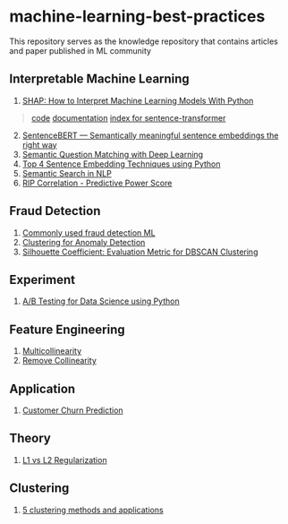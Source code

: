 # machine-learning-best-practices
This repository serves as the knowledge repository that contains articles and paper published in ML community


## Interpretable Machine Learning 
1. [SHAP: How to Interpret Machine Learning Models With Python](https://towardsdatascience.com/shap-how-to-interpret-machine-learning-models-with-python-2323f5af4be9)
  > [code](https://github.com/UKPLab/sentence-transformers)
  > [documentation](https://www.sbert.net/)
  > [index for sentence-transformer](https://public.ukp.informatik.tu-darmstadt.de/reimers/sentence-transformers/v0.2/)
2. [SentenceBERT — Semantically meaningful sentence embeddings the right way](https://medium.com/dair-ai/tl-dr-sentencebert-8dec326daf4e)
3. [Semantic Question Matching with Deep Learning](https://www.quora.com/q/quoraengineering/Semantic-Question-Matching-with-Deep-Learning)
4. [Top 4 Sentence Embedding Techniques using Python](https://www.analyticsvidhya.com/blog/2020/08/top-4-sentence-embedding-techniques-using-python/)
5. [Semantic Search in NLP](https://medium.com/swlh/semantic-search-with-nlp-86084ca81247)
6. [RIP Correlation - Predictive Power Score](https://towardsdatascience.com/rip-correlation-introducing-the-predictive-power-score-3d90808b9598)

## Fraud Detection
1. [Commonly used fraud detection ML](https://trenton3983.github.io/files/projects/2019-07-19_fraud_detection_python/2019-07-19_fraud_detection_python.html)
2. [Clustering for Anomaly Detection](https://towardsdatascience.com/best-clustering-algorithms-for-anomaly-detection-d5b7412537c8)
3. [Silhouette Coefficient: Evaluation Metric for DBSCAN Clustering](https://towardsdatascience.com/silhouette-coefficient-validating-clustering-techniques-e976bb81d10c)

## Experiment 
1. [A/B Testing for Data Science using Python](https://www.analyticsvidhya.com/blog/2020/10/ab-testing-data-science/)

## Feature Engineering 
1. [Multicollinearity](https://www.analyticsvidhya.com/blog/2020/03/what-is-multicollinearity/)
2. [Remove Collinearity](https://towardsdatascience.com/a-python-library-to-remove-collinearity-5a4eb05d3d73)

## Application
1. [Customer Churn Prediction](https://towardsdatascience.com/predict-customer-churn-in-python-e8cd6d3aaa7)

## Theory 
1. [L1 vs L2 Regularization](https://medium.com/analytics-vidhya/l1-vs-l2-regularization-which-is-better-d01068e6658c)

## Clustering 
1. [5 clustering methods and applications](https://www.analyticssteps.com/blogs/5-clustering-methods-and-applications)
